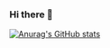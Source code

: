 ### Hi there 👋
[![Anurag's GitHub stats](https://github-readme-stats.vercel.app/api?mateusrose=anuraghazra)](https://github.com/anuraghazra/github-readme-stats)
<!--
**mateusrose/mateusrose** is a ✨ _special_ ✨ repository because its `README.md` (this file) appears on your GitHub profile.

Here are some ideas to get you started:

- 🔭 I’m currently working on ...
- 🌱 I’m currently learning ...
- 👯 I’m looking to collaborate on ...
- 🤔 I’m looking for help with ...
- 💬 Ask me about ...
- 📫 How to reach me: ...
- 😄 Pronouns: ...
- ⚡ Fun fact: ...
-->

